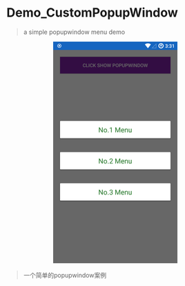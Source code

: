 # Demo_CustomPopupWindow
> a simple popupwindow menu demo

<div style="text-align:center" markdown="1">
<img src="https://github.com/HelloLollipop/Demo_CustomPopupWindow/blob/master/Screenshots/device-2017-05-10-153105.png?raw=true" width="288" height="512"/>
</div>

> 一个简单的popupwindow案例